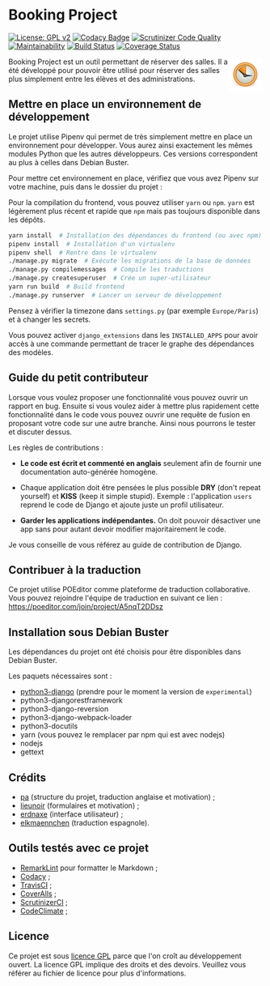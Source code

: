 # Booking Project

[![License: GPL v2](https://img.shields.io/badge/License-GPL%20v2-blue.svg)](https://www.gnu.org/licenses/old-licenses/gpl-2.0.en.html)
[![Codacy Badge](https://api.codacy.com/project/badge/Grade/736e11a0602645ee89991b1bd373feb0)](https://app.codacy.com/app/erdnaxe/AuroReservation?utm_source=github.com&utm_medium=referral&utm_content=erdnaxe/AuroReservation&utm_campaign=Badge_Grade_Dashboard)
[![Scrutinizer Code Quality](https://scrutinizer-ci.com/g/erdnaxe/AuroReservation/badges/quality-score.png?b=master)](https://scrutinizer-ci.com/g/erdnaxe/AuroReservation/?branch=master)
[![Maintainability](https://api.codeclimate.com/v1/badges/0f76436f2c80f0b0a7a9/maintainability)](https://codeclimate.com/github/erdnaxe/AuroReservation/maintainability)
[![Build Status](https://api.travis-ci.com/erdnaxe/AuroReservation.svg?branch=master)](https://travis-ci.com/erdnaxe/AuroReservation)
[![Coverage Status](https://coveralls.io/repos/github/erdnaxe/AuroReservation/badge.svg?branch=master)](https://coveralls.io/github/erdnaxe/AuroReservation?branch=master)

<img align="right" width="70" height="70" src="static/favicon/mstile-70x70.png">
Booking Project est un outil permettant de réserver des salles.
Il a été développé pour pouvoir être utilisé pour réserver des salles plus simplement
entre les élèves et des administrations.

## Mettre en place un environnement de développement

Le projet utilise Pipenv qui permet de très simplement mettre en place un environnement pour développer.
Vous aurez ainsi exactement les mêmes modules Python que les autres développeurs.
Ces versions correspondent au plus à celles dans Debian Buster.

Pour mettre cet environnement en place, vérifiez que vous avez Pipenv sur votre machine, puis dans le dossier du projet :

Pour la compilation du frontend, vous pouvez utiliser `yarn` ou `npm`.
`yarn` est légèrement plus récent et rapide que `npm` mais pas toujours disponible dans les dépôts.

```bash
yarn install  # Installation des dépendances du frontend (ou avec npm)
pipenv install  # Installation d'un virtualenv
pipenv shell  # Rentre dans le virtualenv
./manage.py migrate  # Exécute les migrations de la base de données
./manage.py compilemessages  # Compile les traductions
./manage.py createsuperuser  # Crée un super-utilisateur
yarn run build  # Build frontend
./manage.py runserver  # Lancer un serveur de développement
```

Pensez à vérifier la timezone dans `settings.py` (par exemple `Europe/Paris`) et à changer les secrets.

Vous pouvez activer `django_extensions` dans les `INSTALLED_APPS` pour avoir accès à une commande permettant
de tracer le graphe des dépendances des modèles. 

## Guide du petit contributeur

Lorsque vous voulez proposer une fonctionnalité vous pouvez ouvrir un rapport en bug.
Ensuite si vous voulez aider à mettre plus rapidement cette fonctionnalité dans le code vous pouvez ouvrir une requête de fusion en proposant votre code sur une autre branche. Ainsi nous pourrons le tester et discuter dessus.

Les règles de contributions :

-   **Le code est écrit et commenté en anglais** seulement afin de fournir une documentation auto-générée homogène.

-   Chaque application doit être pensées le plus possible **DRY** (don't repeat yourself) et **KISS** (keep it simple stupid).
    Exemple : l'application `users` reprend le code de Django et ajoute juste un profil utilisateur.

-   **Garder les applications indépendantes.**
    On doit pouvoir désactiver une app sans pour autant devoir modifier majoritairement le code.

Je vous conseille de vous référez au guide de contribution de Django.

## Contribuer à la traduction

Ce projet utilise POEditor comme plateforme de traduction collaborative.
Vous pouvez rejoindre l'équipe de traduction en suivant ce lien :
<https://poeditor.com/join/project/A5nqT2DDsz>

## Installation sous Debian Buster

Les dépendances du projet ont été choisis pour être disponibles dans Debian
Buster.

Les paquets nécessaires sont :

-   [python3-django](https://packages.debian.org/experimental/all/python3-django/download) (prendre pour le moment la version de `experimental`)
-   python3-djangorestframework
-   python3-django-reversion
-   python3-django-webpack-loader
-   python3-docutils
-   yarn (vous pouvez le remplacer par npm qui est avec nodejs)
-   nodejs
-   gettext

## Crédits

-   [pa](https://gitlab.crans.org/pa) (structure du projet, traduction anglaise et motivation) ;
-   [lieunoir](https://gitlab.crans.org/lieunoir) (formulaires et motivation) ;
-   [erdnaxe](https://gitlab.crans.org/erdnaxe) (interface utilisateur) ;
-   [elkmaennchen](https://gitlab.crans.org/elkmaennchen) (traduction espagnole).

## Outils testés avec ce projet

-   [RemarkLint](https://remark.js.org/) pour formatter le Markdown ;
-   [Codacy](https://www.codacy.com/app/erdnaxe/AuroReservation) ;
-   [TravisCI](https://travis-ci.com/erdnaxe/AuroReservation) ;
-   [CoverAlls](https://coveralls.io/github/erdnaxe/AuroReservation?branch=master) ;
-   [ScrutinizerCI](https://scrutinizer-ci.com) ;
-   [CodeClimate](https://codeclimate.com/) ;

## Licence

Ce projet est sous [licence GPL](LICENSE) parce que l'on croît au développement ouvert.
La licence GPL implique des droits et des devoirs.
Veuillez vous référer au fichier de licence pour plus d'informations.
